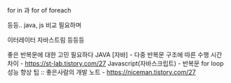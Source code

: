 for in 과
for of
foreach

등등.. 
java, js 비교 필요하며

이터레이터
자바스트림 등등등

좋은 반복문에 대한 고민 필요하다
JAVA [자바] - 다중 반복문 구조에 따른 수행 시간 차이 - https://st-lab.tistory.com/27
Javascript(자바스크립트) - 반복문 for loop 성능 향상 팁 :: 좋은사람의 개발 노트 - https://niceman.tistory.com/27